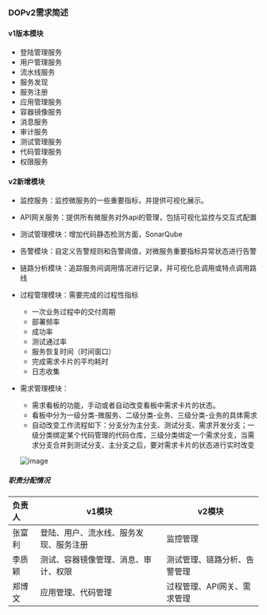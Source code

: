### DOPv2需求简述

#### v1版本模块

- 登陆管理服务
- 用户管理服务
- 流水线服务
- 服务发现
- 服务注册
- 应用管理服务
- 容器镜像服务
- 消息服务
- 审计服务
- 测试管理服务
- 代码管理服务
- 权限服务

#### v2新增模块

- 监控服务：监控微服务的一些重要指标，并提供可视化展示。

- API网关服务：提供所有微服务对外api的管理，包括可视化监控与交互式配置

- 测试管理模块：增加代码静态检测方面，SonarQube

- 告警模块：自定义告警规则和告警阈值，对微服务重要指标异常状态进行告警

- 链路分析模块：追踪服务间调用情况进行记录，并可视化总调用或特点调用路线

- 过程管理模块：需要完成的过程性指标

  - 一次业务过程中的交付周期
  - 部署频率
  - 成功率
  - 测试通过率
  - 服务恢复时间（时间窗口）
  - 完成需求卡片的平均耗时
  - 日志收集

- 需求管理模块：

  - 需求看板的功能，手动或者自动改变看板中需求卡片的状态。
  - 看板中分为一级分类-微服务、二级分类-业务、三级分类-业务的具体需求
  - 自动改变工作流程如下：分支分为主分支、测试分支、需求开发分支；一级分类绑定某个代码管理的代码仓库，三级分类绑定一个需求分支，当需求分支合并到测试分支、主分支之后，要对需求卡片的状态进行实时改变

  ![image](https://user-images.githubusercontent.com/17808702/70909836-44f79880-2049-11ea-8c81-9b94f2fcd06d.png)



##### 职责分配情况

| 负责人 | v1模块                                 | v2模块                       |
| :----- | -------------------------------------- | ---------------------------- |
| 张富利 | 登陆、用户、流水线、服务发现、服务注册 | 监控管理                     |
| 李质颖 | 测试、容器镜像管理、消息、审计、权限   | 测试管理、链路分析、告警管理 |
| 郑博文 | 应用管理、代码管理                     | 过程管理、API网关、需求管理  |




